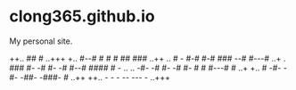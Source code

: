clong365.github.io
==================

My personal site.

                                                                                       
++..   ##                   #                   ..+++
    +..   #--#    #       #     #       ##     ###   ..++
    ..    #  -   #-#     #-#    ###     --#   #---#   ..+
    .    ###    #- -#   #- -#   #--#   ####   #   -    ..
    ..   -#-    -# #-   -# #-   #  #  #---#   #       ..+
    +..   #      -#-     -#-    -##-  -###-   #      ..++
    ++..  -       -       -      --    ---    -     ..+++
